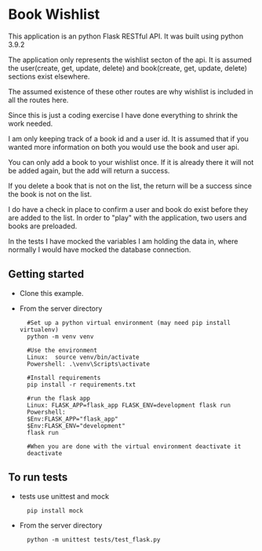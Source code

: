 Book Wishlist
=============================

This application is an python Flask RESTful API.
It was built using python 3.9.2

The application only represents the wishlist secton of the api.
It is assumed the user(create, get, update, delete) and book(create, get, update, delete) sections exist elsewhere.

The assumed existence of these other routes are why wishlist is included in all the routes here.

Since this is just a coding exercise I have done everything to shrink the work needed.

I am only keeping track of a book id and a user id.  It is assumed that if you wanted more information on both you would use the book and user api.

You can only add a book to your wishlist once.  If it is already there it will not be added again, but the add will return a success.

If you delete a book that is not on the list, the return will be a success since the book is not on the list.

I do have a check in place to confirm a user and book do exist before they are added to the list.  In order to "play" with the application, two users and books are preloaded.

In the tests I have mocked the variables I am holding the data in, where normally I would have mocked the database connection.



Getting started
---------------

- Clone this example.

- From the server directory

        #Set up a python virtual environment (may need pip install virtualenv)
        python -m venv venv
        
        #Use the environment
        Linux:  source venv/bin/activate
        Powershell: .\venv\Scripts\activate

        #Install requirements
        pip install -r requirements.txt

        #run the flask app
        Linux: FLASK_APP=flask_app FLASK_ENV=development flask run
        Powershell:
        $Env:FLASK_APP="flask_app"
        $Env:FLASK_ENV="development"
        flask run

        #When you are done with the virtual environment deactivate it
        deactivate

To run tests
---------------

- tests use unittest and mock  

        pip install mock

- From the server directory

        python -m unittest tests/test_flask.py